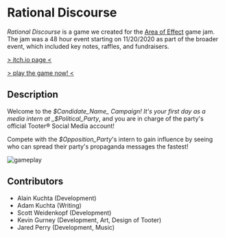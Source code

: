 # Rational Discourse

_Rational Discourse_ is a game we created for the [Area of Effect](https://aoe-event.com/about) game jam. The jam was a 48 hour event starting on 11/20/2020 as part of the broader event, which included key notes, raffles, and fundraisers.

[> itch.io page <](https://nmoadev.itch.io/rational-discourse)

[> play the game now! <](https://scottysseus.github.io/rational-discourse/)

## Description
Welcome to the _$Candidate_Name_ Campaign!
It's your first day as a media intern at _$Political_Party_, and you are in charge of the party's official Tooter® Social Media account!

Compete with the _$Opposition_Party_'s intern to gain influence by seeing who can spread their party's propaganda messages the fastest!

![gameplay](https://i.imgur.com/Xpc8H77.gif)

## Contributors
* Alain Kuchta (Development)
* Adam Kuchta (Writing)
* Scott Weidenkopf (Development)
* Kevin Gurney (Development, Art, Design of Tooter)
* Jared Perry (Development, Music)
